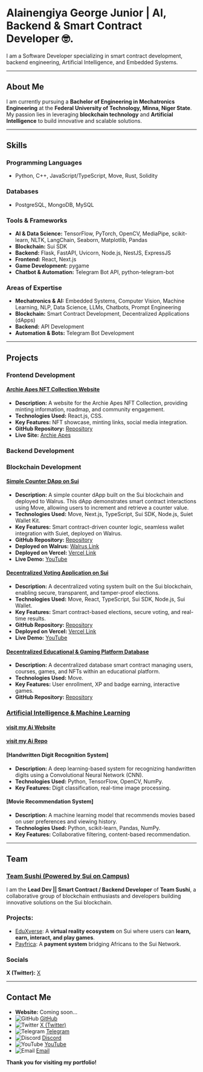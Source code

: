# Alainengiya George Junior | AI, Backend & Smart Contract Developer 🤓.

I am a Software Developer specializing in smart contract development, backend engineering, Artificial Intelligence, and Embedded Systems.

---

## About Me

I am currently pursuing a **Bachelor of Engineering in Mechatronics Engineering** at the **Federal University of Technology, Minna, Niger State**. My passion lies in leveraging **blockchain technology** and **Artificial Intelligence** to build innovative and scalable solutions.

---

## Skills

### **Programming Languages**  
- Python, C++, JavaScript/TypeScript, Move, Rust, Solidity  

### **Databases**  
- PostgreSQL, MongoDB, MySQL  

### **Tools & Frameworks**  
- **AI & Data Science:** TensorFlow, PyTorch, OpenCV, MediaPipe, scikit-learn, NLTK, LangChain, Seaborn, Matplotlib, Pandas  
- **Blockchain:** Sui SDK  
- **Backend:** Flask, FastAPI, Uvicorn, Node.js, NestJS, ExpressJS  
- **Frontend:** React, Next.js  
- **Game Development:** pygame  
- **Chatbot & Automation:** Telegram Bot API, python-telegram-bot  

### **Areas of Expertise**  
- **Mechatronics & AI:** Embedded Systems, Computer Vision, Machine Learning, NLP, Data Science, LLMs, Chatbots, Prompt Engineering  
- **Blockchain:** Smart Contract Development, Decentralized Applications (dApps)  
- **Backend:** API Development  
- **Automation & Bots:** Telegram Bot Development  

---

## Projects

### **Frontend Development**

#### [Archie Apes NFT Collection Website](https://www.archieapes.com/)
- **Description:** A website for the Archie Apes NFT Collection, providing minting information, roadmap, and community engagement.
- **Technologies Used:** React.js, CSS.
- **Key Features:** NFT showcase, minting links, social media integration.
- **GitHub Repository:** [Repository](https://github.com/blockchainBard101/archie-apes)
- **Live Site:** [Archie Apes](https://www.archieapes.com/)

### **Backend Development**


### **Blockchain Development**

#### [Simple Counter DApp on Sui](https://github.com/blockchainBard101/simple-counter)
- **Description:** A simple counter dApp built on the Sui blockchain and deployed to Walrus. This dApp demonstrates smart contract interactions using Move, allowing users to increment and retrieve a counter value.
- **Technologies Used:** Move, Next.js, TypeScript, Sui SDK, Node.js, Suiet Wallet Kit.
- **Key Features:** Smart contract-driven counter logic, seamless wallet integration with Suiet, deployed on Walrus.
- **GitHub Repository:** [Repository](https://github.com/blockchainBard101/simple-counter)
- **Deployed on Walrus:** [Walrus Link](https://1uk08g3ttc3nzh2rpeogjs4j8dzqo2kam172ngzt738al2oyge.walrus.site/)
- **Deployed  on Vercel:** [Vercel Link](#)
- **Live Demo:** [YouTube](#)

#### [Decentralized Voting Application on Sui](https://github.com/blockchainBard101/Decentralized-voting-app-sui)
- **Description:** A decentralized voting system built on the Sui blockchain, enabling secure, transparent, and tamper-proof elections.
- **Technologies Used:** Move, React, TypeScript, Sui SDK, Node.js, Sui Wallet.
- **Key Features:** Smart contract-based elections, secure voting, and real-time results.
- **GitHub Repository:** [Repository](https://github.com/blockchainBard101/Decentralized-voting-app-sui)
- **Deployed  on Vercel:** [Vercel Link](https://decentralized-voting-app-sui.vercel.app/)
- **Live Demo:** [YouTube](https://www.youtube.com/watch?v=KiHmlAuvpRI)

#### [Decentralized Educational & Gaming Platform Database](https://github.com/TeamSushiSui/EduverseX-smart-contract/blob/main/smart-contracts%2FeduverseX_database%2Fsources%2Feduversex_database.move)
- **Description:** A decentralized database smart contract managing users, courses, games, and NFTs within an educational platform.
- **Technologies Used:** Move.
- **Key Features:** User enrollment, XP and badge earning, interactive games.
- **GitHub Repository:** [Repository](https://github.com/TeamSushiSui/EduverseX-smart-contract/blob/main/smart-contracts%2FeduverseX_database%2Fsources%2Feduversex_database.move)

### **[Artificial Intelligence & Machine Learning](https://github.com/aiBard101)**
#### [visit my Ai Website](https://aibard.code.blog/)
#### [visit my Ai Repo](https://github.com/aiBard101/)

#### [Handwritten Digit Recognition System]
- **Description:** A deep learning-based system for recognizing handwritten digits using a Convolutional Neural Network (CNN).
- **Technologies Used:** Python, TensorFlow, OpenCV, NumPy.
- **Key Features:** Digit classification, real-time image processing.

#### [Movie Recommendation System]
- **Description:** A machine learning model that recommends movies based on user preferences and viewing history.
- **Technologies Used:** Python, scikit-learn, Pandas, NumPy.
- **Key Features:** Collaborative filtering, content-based recommendation.

---

## Team

### [Team Sushi (Powered by Sui on Campus)](https://github.com/TeamSushiSui)

I am the **Lead Dev || Smart Contract / Backend Developer** of **Team Sushi**, a collaborative group of blockchain enthusiasts and developers building innovative solutions on the Sui blockchain.

### Projects:
- [EduXverse](https://edu-xverse-frontend.vercel.app/home): A **virtual reality ecosystem** on Sui where users can **learn, earn, interact, and play games**.
- [Payfrica](https://payfrica.vercel.app/): A **payment system** bridging Africans to the Sui Network.

### Socials
**X (Twitter):** [X](https://x.com/TeamSushi_)

---

## Contact Me

- **Website:** Coming soon...
- ![GitHub](https://img.shields.io/badge/GitHub-100000?style=for-the-badge&logo=github&logoColor=white) [GitHub](https://github.com/blockchainBard101)
- ![Twitter](https://img.shields.io/badge/X-1DA1F2?style=for-the-badge&logo=twitter&logoColor=white) [X (Twitter)](https://x.com/web3Bard101)
- ![Telegram](https://img.shields.io/badge/Telegram-26A5E4?style=for-the-badge&logo=telegram&logoColor=white) [Telegram](https://t.me/blockchainbard_ai)
- ![Discord](https://img.shields.io/badge/Discord-5865F2?style=for-the-badge&logo=discord&logoColor=white) [Discord](web3bard101)
- ![YouTube](https://img.shields.io/badge/YouTube-FF0000?style=for-the-badge&logo=youtube&logoColor=white) [YouTube](https://www.youtube.com/@blockchainbard_ai)
- ![Email](https://img.shields.io/badge/Email-D14836?style=for-the-badge&logo=gmail&logoColor=white) [Email](mailto:bchainbard.annonymousasquare@gmail.com)

**Thank you for visiting my portfolio!**

